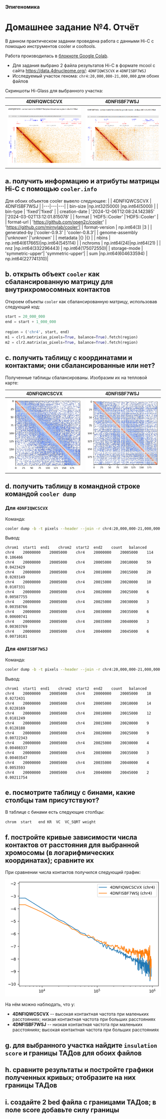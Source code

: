 ### Эпигеномика
# Домашнее задание №4. Отчёт
В данном практическом задании проведена работа с данными Hi-C с помощью инструментов cooler и cooltools.

Работа производилась в [блокноте Google Colab](https://colab.research.google.com/drive/1ckXPVOC6pwCE0RM9bvP4kelChfN6x1FL?usp=sharing).

- Для задания выбрано 2 файла результатов Hi-C в формате mcool с сайта https://data.4dnucleome.org/: `4DNFIQWCSCVX` и `4DNFISBF7WSJ`
- Исследуемый участок генома: `chr4:20,000,000-21,000,000` для обоих файлов

Скриншоты Hi-Glass для выбранного участка:

|  4DNFIQWCSCVX | 4DNFISBF7WSJ  |
|---|---|
| ![](https://github.com/akamaaru/hse25_hw4/blob/main/img/4DNFIQWCSCVX/hi-glass.png) | ![](https://github.com/akamaaru/hse25_hw4/blob/main/img/4DNFISBF7WSJ/hi-glass.png) |

## a. получить информацию и атрибуты матрицы Hi-C с помощью `cooler.info`
Для обоих объектов cooler вывело следующее:
|  |  4DNFIQWCSCVX | 4DNFISBF7WSJ  |
|---|---|---|
| bin-size |np.int32(5000) |np.int64(5000) |
| bin-type | 'fixed'|'fixed' |
| creation-date | '2024-12-06T12:08:24.142385' |'2024-03-02T13:12:01.815078' |
| format | 'HDF5::Cooler' |'HDF5::Cooler' |
| format-url | 'https://github.com/open2c/cooler' | 'https://github.com/mirnylab/cooler'|
| format-version | np.int64(3) |3 |
| generated-by |'cooler-0.9.3' | 'cooler-0.8.3'|
| genome-assembly |'unknown' |'unknown' |
| metadata |{} |{} |
| nbins | np.int64(617665)|np.int64(545114) |
| nchroms | np.int64(24)|np.int64(21) |
| nnz |np.int64(332296443) | np.int64(175072550)|
| storage-mode | 'symmetric-upper'| 'symmetric-upper'|
| sum |np.int64(604633594) | np.int64(227741310)|

## b. открыть объект `cooler` как сбалансированную матрицу для внутрихромосомных контактов
Откроем объекты `cooler` как сбалансированную матрицу, использовав следующий код:
``` python
start = 20_000_000
end = start + 1_000_000

region = ('chr4', start, end)
m1 = clr1.matrix(as_pixels=True, balance=True).fetch(region)
m2 = clr2.matrix(as_pixels=True, balance=True).fetch(region)
```

## c. получить таблицу с координатами и контактами; они сбалансированные или нет?
Полученные таблицы сбалансированы. Изобразим их на тепловой карте:

|  4DNFIQWCSCVX | 4DNFISBF7WSJ  |
|---|---|
| ![](https://github.com/akamaaru/hse25_hw4/blob/main/img/4DNFIQWCSCVX/heatmap.png) | ![](https://github.com/akamaaru/hse25_hw4/blob/main/img/4DNFISBF7WSJ/heatmap.png) |

## d. получить таблицу в командной строке командой `cooler dump`
### Для `4DNFIQWCSCVX`
Команда:
``` bash
cooler dump -b -t pixels --header --join -r chr4:20,000,000-21,000,000 /content/drive/MyDrive/биоинфа/4DNFIQWCSCVX.mcool::resolutions/5000 | head
```

Вывод:
```
chrom1	start1	end1	chrom2	start2	end2	count	balanced
chr4	20000000	20005000	chr4	20000000	20005000	114	0.106466
chr4	20000000	20005000	chr4	20005000	20010000	59	0.0423429
chr4	20000000	20005000	chr4	20010000	20015000	20	0.0203149
chr4	20000000	20005000	chr4	20015000	20020000	10	0.0107331
chr4	20000000	20005000	chr4	20020000	20025000	6	0.00587755
chr4	20000000	20005000	chr4	20025000	20030000	3	0.00358766
chr4	20000000	20005000	chr4	20030000	20035000	6	0.00600741
chr4	20000000	20005000	chr4	20035000	20040000	3	0.00303769
chr4	20000000	20005000	chr4	20040000	20045000	6	0.00710181
```

### Для `4DNFISBF7WSJ`
Команда:
``` bash
cooler dump -b -t pixels --header --join -r chr4:20,000,000-21,000,000 /content/drive/MyDrive/биоинфа/4DNFISBF7WSJ.mcool::resolutions/5000 | head
```

Вывод:
```
chrom1	start1	end1	chrom2	start2	end2	count	balanced
chr4	20000000	20005000	chr4	20000000	20005000	18	0.0272431
chr4	20000000	20005000	chr4	20005000	20010000	14	0.0228169
chr4	20000000	20005000	chr4	20010000	20015000	12	0.0181249
chr4	20000000	20005000	chr4	20015000	20020000	9	0.0128188
chr4	20000000	20005000	chr4	20020000	20025000	9	0.00722343
chr4	20000000	20005000	chr4	20025000	20030000	4	0.00408337
chr4	20000000	20005000	chr4	20030000	20035000	3	0.00403547
chr4	20000000	20005000	chr4	20035000	20040000	4	0.0053593
chr4	20000000	20005000	chr4	20040000	20045000	2	0.00211754
```

## e. посмотрите таблицу с бинами, какие столбцы там присутствуют?
В таблице с бинами есть следующие столбцы: 

`chrom	start	end	KR	VC	VC_SQRT	weight`

## f. постройте кривые зависимости числа контактов от расстояния для выбранной хромосомы (в логарифмических координатах); сравните их
При сравнении числа контактов получился следующий график:

![](https://github.com/akamaaru/hse25_hw4/blob/main/img/contacts.png)

На нём можно наблюдать, что у:
- **4DNFIQWCSCVX** -- высокая контактная частота при маленьких расстояниях; низкая контактная частота при больших расстояниях
- **4DNFISBF7WSJ** -- низкая контактная частота при маленьких расстояниях; высокая контактная частота при больших расстояниях

## g. для выбранного участка найдите `insulation score` и границы ТАДов для обоих файлов
## h. сравните результаты и постройте графики полученных кривых; отобразите на них границы ТАДов
## i. создайте 2 bed файла с границами ТАДов; в поле score добавьте силу границы
